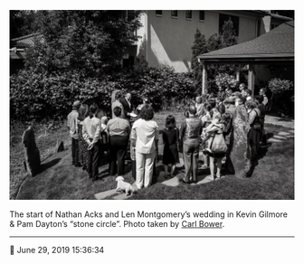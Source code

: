 ![The start of Nathan Acks and Len Montgomery’s wedding](assets/99ab1ef608e35b4dc96b50ba07ddfc6c.webp)

The start of Nathan Acks and Len Montgomery’s wedding in Kevin Gilmore & Pam Dayton’s “stone circle”. Photo taken by [Carl Bower](http://carlbowerphotos.com/).

- - - -

<span aria-hidden="true">📅</span> June 29, 2019 15:36:34
